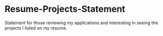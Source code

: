 # Resume-Projects-Statement
Statement for those reviewing my applications and interesting in seeing the projects I listed on my resume.
